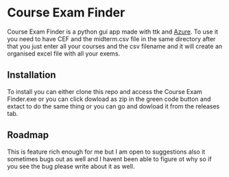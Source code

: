 # Course Exam Finder

Course Exam Finder is a python gui app made with ttk and [Azure](Azure/). To use it you need to have CEF and the midterm.csv file in the same directory after that you just enter all your courses and the csv filename and it will create an organised excel file with all your exems.

## Installation

To install you can either clone this repo and access the Course Exam Finder.exe or you can click dowload as zip in the green code button and extact to do the same thing or you can go and dowload it from the releases tab.

## Roadmap

This is feature rich enough for me but I am open to suggestions also it sometimes bugs out as well and I havent been able to figure ot why so if you see the bug please write about it as well. 

